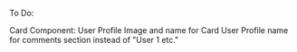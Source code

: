 
To Do:

Card Component:
User Profile Image and name for Card
User Profile name for comments section instead of "User 1 etc." 
